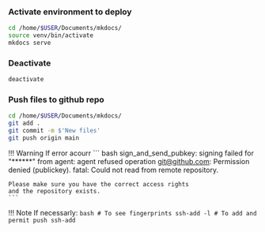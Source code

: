 ### Activate environment to deploy
``` bash
cd /home/$USER/Documents/mkdocs/
source venv/bin/activate
mkdocs serve
```

### Deactivate
``` bash
deactivate
```

### Push files to github repo
``` bash
cd /home/$USER/Documents/mkdocs/
git add .
git commit -m $'New files'
git push origin main
```

!!! Warning
    If error acourr
    ``` bash
    sign_and_send_pubkey: signing failed for "******" from agent: agent refused operation
    git@github.com: Permission denied (publickey).
    fatal: Could not read from remote repository.
    
    Please make sure you have the correct access rights
    and the repository exists.
    ```

!!! Note
    If necessarly:
    ``` bash
    # To see fingerprints
    ssh-add -l
    # To add and permit push
    ssh-add
    ```
